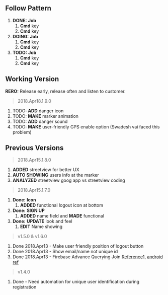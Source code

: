 Follow Pattern
--------------
1. **DONE:** **Job**
   1. **Cmd** key
   2. **Cmd** key
2. **DOING:** **Job**
   1. **Cmd** key
   2. **Cmd** key
3. **TODO:** **Job**
   1. **Cmd** key
   2. **Cmd** key

Working Version
---------------
**RERO:** Release early, release often and listen to customer.

> 2018.Apr18.1.9.0
1. TODO: **ADD** danger icon 
2. TODO: **MAKE** marker animation
3. TODO: **ADD** danger sound
4. TODO: **MAKE** user-friendly GPS enable option (Swadesh vai faced this problem)

Previous Versions
-----------------
> 2018.Apr15.1.8.0
1. **ADDED** streetview for better UX 
2. **AUTO SHOWING** users info at the marker 
3. **ANALYZED** streetview goog app vs streetview coding

> 2018.Apr15.1.7.0
1. **Done:** **Icon**
   1. **ADDED** functional logout icon at bottom
1. **Done:** **SIGN UP**
   1. **ADDED** name field and **MADE** functional
2. **Done:** **UPDATE** look and feel
   1. **EDIT** Name showing

> v1.5.0 & v1.6.0
1. Done 2018.Apr13 - Make user friendly position of logout button
2. Done 2018.Apr13 - Show email/name not unique id
3. Done 2018.Apr13 - Firebase Advance Querying Join [Reference1](https://dzone.com/articles/firebase-advance-querying-join-reference), [android ref](https://stackoverflow.com/questions/41135658/how-to-perform-join-query-in-firebase)

> v1.4.0
1. Done - Need automation for unique user identification during registration